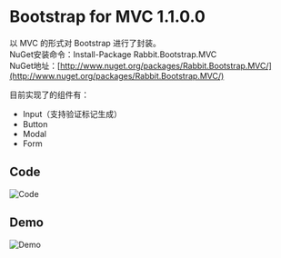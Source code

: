 # Bootstrap for MVC 1.1.0.0  
以 MVC 的形式对 Bootstrap 进行了封装。  
NuGet安装命令：Install-Package Rabbit.Bootstrap.MVC  
 NuGet地址：[http://www.nuget.org/packages/Rabbit.Bootstrap.MVC/](http://www.nuget.org/packages/Rabbit.Bootstrap.MVC/)  
  
目前实现了的组件有：  
* Input（支持验证标记生成）
* Button
* Modal
* Form

## Code
![Code](http://download-codeplex.sec.s-msft.com/Download?ProjectName=bootstrapformvc&DownloadId=854623)

## Demo
![Demo](http://download-codeplex.sec.s-msft.com/Download?ProjectName=bootstrapformvc&DownloadId=854622)
